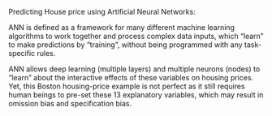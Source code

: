 Predicting House price using Artificial Neural Networks:

ANN is defined as a framework for many different machine learning algorithms to work together and process complex data inputs, which “learn” to make predictions by “training”, without being programmed with any task-specific rules.

ANN allows deep learning (multiple layers) and multiple neurons (nodes) to “learn” about the interactive effects of these variables on housing prices. Yet, this Boston housing-price example is not perfect as it still requires human beings to pre-set these 13 explanatory variables, which may result in omission bias and specification bias.
